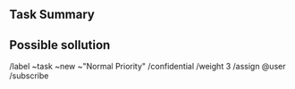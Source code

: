 ## Task Summary
<!--- Provide a general summary for the task -->

## Possible sollution 
<!--- Not obligatory, quick brainstorm for possible implementation/sollution -->

/label ~task ~new ~"Normal Priority"
/confidential 
/weight 3 
/assign @user 
/subscribe 
